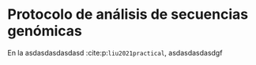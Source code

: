 Protocolo de análisis de secuencias genómicas 
=======================================


En la asdasdasdasdasd :cite:p:`liu2021practical`, asdasdasdasdgf

